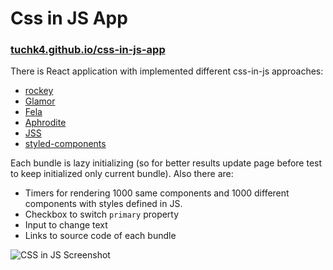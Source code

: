 # Css in JS App

### [tuchk4.github.io/css-in-js-app](https://tuchk4.github.io/css-in-js-app)

There is React application with implemented different css-in-js approaches:

- [rockey](https://github.com/tuchk4/rockey)
- [Glamor](https://github.com/threepointone/glamor)
- [Fela](https://github.com/rofrischmann/fela)
- [Aphrodite](https://github.com/Khan/aphrodite)
- [JSS](https://github.com/cssinjs/jss)
- [styled-components](https://github.com/styled-components/styled-components)

Each bundle is lazy initializing (so for better results update page before test to keep initialized only current bundle). Also
there are:

- Timers for rendering 1000 same components and 1000 different components with styles defined in JS.
- Checkbox to switch `primary` property
- Input to change text
- Links to source code of each bundle

![CSS in JS Screenshot](https://cloud.githubusercontent.com/assets/5140611/25412482/a1014a34-2a2b-11e7-8c73-a588a8912ff5.png)

